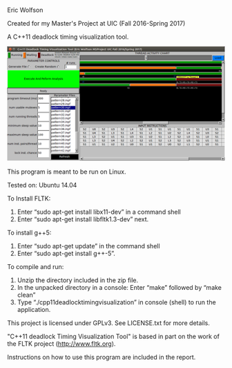 Eric Wolfson

Created for my Master's Project at UIC (Fall 2016-Spring 2017)

A C++11 deadlock timing visualization tool.

![Alt text](/screenshot.jpg?raw=true "Screenshot")

This program is meant to be run on Linux.

Tested on: Ubuntu 14.04

To Install FLTK:
1)	Enter “sudo apt-get install libx11-dev” in a command shell 
2)	Enter “sudo apt-get install libfltk1.3-dev” next.

To install g++5:
1)	Enter “sudo apt-get update” in the command shell
2)	Enter “sudo apt-get install g++-5”.

To compile and run:
1)	Unzip the directory included in the zip file.
2)	In the unpacked directory in a console: Enter “make” followed by “make clean”
3)	Type “./cpp11deadlocktimingvisualization” in console (shell) to run the application.

This project is licensed under GPLv3. See LICENSE.txt for more details.

"C++11 deadlock Timing Visualization Tool" is based in part on the work of the FLTK project (http://www.fltk.org).

Instructions on how to use this program are included in the report.
